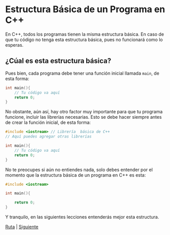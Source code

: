 # Estructura Básica de un Programa en C++
En C++, todos los programas tienen la misma estructura básica. En caso de que tu código no tenga esta estructura básica, pues no funcionará como lo esperas.

## ¿Cúal es esta estructura básica?
Pues bien, cada programa debe tener una función inicial llamada `main`, de esta forma:  
```cpp
int main(){
	// Tu código va aquí
	return 0;
}
```  
No obstante, aún así, hay otro factor muy importante para que tu programa funcione, incluir las librerías necesarias. Esto se debe hacer siempre antes de crear la función inicial, de esta forma:
```cpp
#include <iostream> // Librería  básica de C++
// Aquí puedes agregar otras librerías

int main(){
	// Tu código va aquí
	return 0;
}
```  
No te preocupes si aún no entiendes nada, solo debes entender por el momento que la estructura básica de un programa en C++ es esta:

```cpp
#include <iostream>

int main(){

	return 0;
}
```
Y tranquilo, en las siguientes lecciones entenderás mejor esta estructura.

[Ruta](https://astrodev07.github.io/Ruta.html) | [Siguiente](Librerías.html)</div>